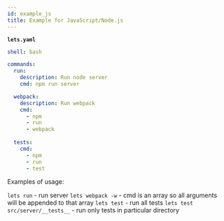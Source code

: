 ```yaml
---
id: example_js
title: Example for JavaScript/Node.js
---
```


**`lets.yaml`**

```yaml
shell: bash

commands:
  run:
    description: Run node server
    cmd: npm run server

  webpack:
    description: Run webpack
    cmd: 
      - npm 
      - run 
      - webpack  
      
  tests:
    cmd: 
      - npm 
      - run 
      - test
```


Examples of usage:

`lets run` - run server
`lets webpack -w` - cmd is an array so all arguments will be appended to that array
`lets test` - run all tests
`lets test src/server/__tests__` - run only tests in particular directory